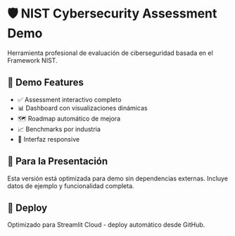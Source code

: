 # 🛡️ NIST Cybersecurity Assessment Demo

Herramienta profesional de evaluación de ciberseguridad basada en el Framework NIST.

## 🚀 Demo Features
- ✅ Assessment interactivo completo
- 📊 Dashboard con visualizaciones dinámicas
- 🗺️ Roadmap automático de mejora
- 📈 Benchmarks por industria
- 📱 Interfaz responsive

## 🎯 Para la Presentación
Esta versión está optimizada para demo sin dependencias externas.
Incluye datos de ejemplo y funcionalidad completa.

## 🔗 Deploy
Optimizado para Streamlit Cloud - deploy automático desde GitHub.
